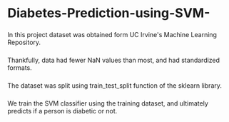 # Diabetes-Prediction-using-SVM-


### 
In this project dataset was obtained form UC Irvine's Machine Learning Repository.
###
Thankfully, data had fewer NaN values than most, and had standardized formats.

### 
The dataset was split using train_test_split function of the sklearn library.

### 
We train the SVM classifier using the training dataset, and ultimately predicts if a person is diabetic or not.

